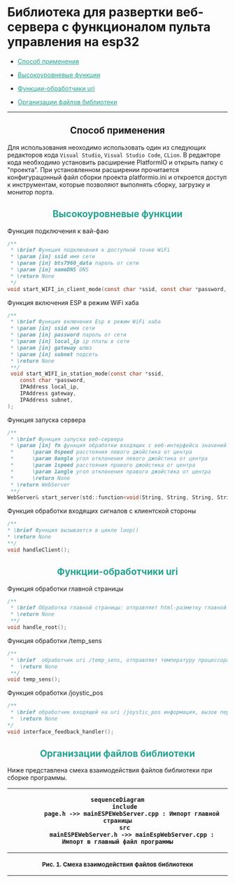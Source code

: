 <h1>Библиотека для развертки веб-сервера с функционалом пульта управления на esp32</h1>

<ul>
    <title>
    оглавление
    </title>
    <li>
        <p>
            <a  href = "#s_1" style="color: rgb(35,162,145">
            Способ применения
            </a>
        </p>
    </li>
    <li>
        <p>
            <a href="#s_2" style="color: rgb(35,162,145)">
                Высокоуровневые функции
            </a>
        </p>
    </li>
    <li>
        <p>
            <a href="#s_3" style="color: rgb(35,162,145">
                Функции-обработчики uri
            </a>
        </p>
    </li>
    <li>
        <p>
            <a href="#s_4" style="color: rgb(35,162,145">
                Организации файлов библиотеки
            </a>
        </p>
    </li>
</ul>

<hr>
<h2 id = "s_1">
    <center> Способ применения <center>
</h2>
Для использования неоходимо использовать один из следующих редакторов кода <code>Visual Studio</code>, <code>Visual Studio Code</code>, <code>CLion</code>. В редакторе кода необходимо установить расширение PlatformIO и открыть папку с "проекта". При установленном расширении прочитается конфигурацонный файл сборки проекта platformio.ini и откроется доступ к инструментам, которые позволяют выполнять сборку, загрузку и монитор порта.
<h2>

<h2 id="s_2" style="color: rgb(35, 162, 145)">
    <center>Высокоуровневые функции</center>

</h2>

Функция подключения к вай-фаю

``` C
/**
 * \brief Функция подключения к доступной точке WiFi
 * \param [in] ssid имя сети
 * \param [in] bts7960_data пароль от сети
 * \param [in] nameDNS DNS
 * \return None
 */
void start_WIFI_in_client_mode(const char *ssid, const char *password, const char* nameDNS);
```

Функция включения ESP в режим WiFi хаба

``` C
/**
 * \brief Функция включения Esp в режим WiFi хаба
 * \param [in] ssid имя сети
 * \param [in] password пароль от сети
 * \param [in] local_ip ip платы в сети
 * \param [in] gateway шлюз
 * \param [in] subnet подсеть
 * \return None
 **/
 void start_WIFI_in_station_mode(const char *ssid,
    const char *password,
    IPAddress local_ip,
    IPAddress gateway,
    IPAddress subnet,
);
```

Функция запуска сервера
``` C
/**
 * \brief Функция запуска веб-сервера
 * \param [in] fn функция обработки входящих с веб-интерфейса значений
 *      \param 0speed расстояния левого джойстика от центра
 *      \param 0angle угол отклонения левого джойстика от центра
 *      \param 1speed расстояния правого джойстика от центра
 *      \param 1angle угол отклонения правого джойстика от центра
 *      \return None
 * \return WebServer
 **/
WebServer& start_server(std::function<void(String, String, String, String)> fn);
```

Функция обработки входящих сигналов с клиентской стороны
``` C
/**
* \brief Функция вызывается в цикле loop()
* \return None
**/
void handleClient();
```


<h2 id="s_3" style="color: rgb(35, 162, 145)">
    <center>Функции-обработчики uri</center>
</h2>

Функция обработки главной страницы

```C
/**
 * \brief Обработка главной страницы: отправляет html-разметку главной страницы 
 * \return None
 **/
void handle_root();
```
Функция обработки /temp_sens
```C
/** 
 * \brief  обработчик uri /temp_sens, отправляет температуру процессора каждый раз, когда приходит запрос 
 *  \return None 
 **/
void temp_sens();
```

Функция обработки /joystic_pos
```C
/** 
 * \brief обработчик входящей на uri /joystic_pos информация, вызов передаваемой в StartServer функции
 *  \return None
*/
void interface_feedback_handler();
```


<h2 id="s_4" style="color: rgb(35, 162, 145)">
    <center>Организации файлов библиотеки</center>
</h2>


Ниже представлена смеха взаимодействия файлов библиотеки при сборке программы.
<table border="0">
<col width="2000" height="400">
    <tr>
        <th align="center">

```mermaid
sequenceDiagram
    include
        page.h ->> mainESPEWebServer.cpp : Импорт главной страницы
    src
        mainESPEWebServer.h ->> mainEspWebServer.cpp : Импорт в главный файл программы

```

</th>
    </tr>
    <tr>
        <th>
            <b><p style="text-align: center; font-size: 10pt">
                Рис. 1. Смеха взаимодействия файлов библиотеки
            </p></b>
        </th>
    </tr>
</table>